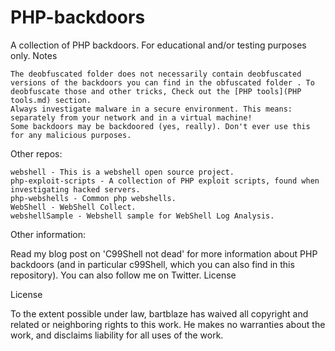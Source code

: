 # PHP-backdoors
A collection of PHP backdoors. For educational and/or testing purposes only.
Notes

    The deobfuscated folder does not necessarily contain deobfuscated versions of the backdoors you can find in the obfuscated folder . To deobfuscate those and other tricks, Check out the [PHP tools](PHP tools.md) section.
    Always investigate malware in a secure environment. This means: separately from your network and in a virtual machine!
    Some backdoors may be backdoored (yes, really). Don't ever use this for any malicious purposes.

Other repos:

    webshell - This is a webshell open source project.
    php-exploit-scripts - A collection of PHP exploit scripts, found when investigating hacked servers.
    php-webshells - Common php webshells.
    WebShell - WebShell Collect.
    webshellSample - Webshell sample for WebShell Log Analysis.

Other information:

Read my blog post on 'C99Shell not dead' for more information about PHP backdoors (and in particular c99Shell, which you can also find in this repository). You can also follow me on Twitter.
License

License

To the extent possible under law, bartblaze has waived all copyright and related or neighboring rights to this work. He makes no warranties about the work, and disclaims liability for all uses of the work.
